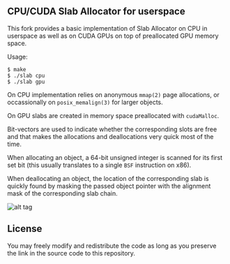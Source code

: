 ## CPU/CUDA Slab Allocator for userspace

This fork provides a basic implementation of Slab Allocator on CPU in
userspace as well as on CUDA GPUs on top of preallocated GPU memory space.

Usage:

```
$ make
$ ./slab cpu
$ ./slab gpu
```

On CPU implementation relies on anonymous `mmap(2)` page allocations,
or occassionally on `posix_memalign(3)` for larger objects.

On GPU slabs are created in memory space preallocated with `cudaMalloc`.

Bit-vectors are used to indicate whether the corresponding slots are free
and that makes the allocations and deallocations very quick most of the time.

When allocating an object, a 64-bit unsigned integer is scanned for its first
set bit (this usually translates to a single `BSF` instruction on x86).

When deallocating an object, the location of the corresponding slab is quickly
found by masking the passed object pointer with the alignment mask of the
corresponding slab chain.

![alt tag](https://raw.github.com/dmikushin/userland-slab-allocator/master/screenshot.png)

## License

You may freely modify and redistribute the code as long as you preserve the
link in the source code to this repository.
